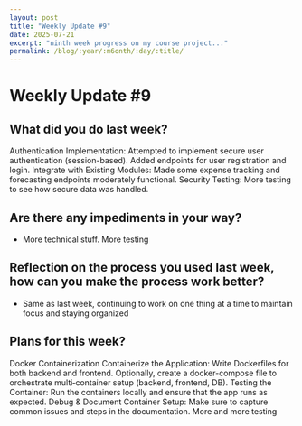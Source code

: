 ```yaml
---
layout: post
title: "Weekly Update #9"
date: 2025-07-21
excerpt: "ninth week progress on my course project..."
permalink: /blog/:year/:m6onth/:day/:title/
---
```


# Weekly Update #9

## What did you do last week? 
Authentication Implementation:
Attempted to implement secure user authentication (session-based).
Added endpoints for user registration and login.
Integrate with Existing Modules:
Made some expense tracking and forecasting endpoints moderately functional.
Security Testing:
More testing to see how secure data was handled.

## Are there any impediments in your way?
* More technical stuff. More testing 

## Reflection on the process you used last week, how can you make the process work better?
* Same as last week, continuing to work on one thing at a time to maintain focus and staying organized 

## Plans for this week?
Docker Containerization 
Containerize the Application:
Write Dockerfiles for both backend and frontend.
Optionally, create a docker-compose file to orchestrate multi‑container setup (backend, frontend, DB).
Testing the Container:
Run the containers locally and ensure that the app runs as expected.
Debug & Document Container Setup:
Make sure to capture common issues and steps in the documentation.
More and more testing 
